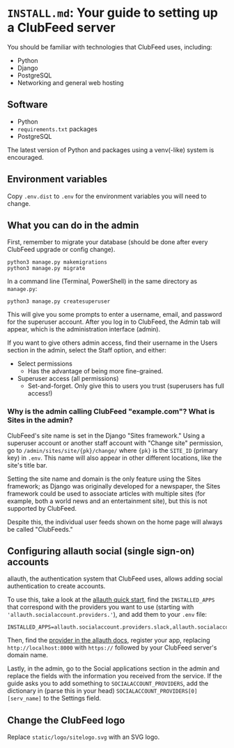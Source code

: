 # `INSTALL.md`: Your guide to setting up a ClubFeed server
You should be familiar with technologies that ClubFeed uses, including:
- Python
- Django
- PostgreSQL
- Networking and general web hosting

## Software
- Python
- `requirements.txt` packages
- PostgreSQL

The latest version of Python and packages using a venv(-like) system is encouraged.

## Environment variables
Copy `.env.dist` to `.env` for the environment variables you will need to change.

## What you can do in the admin
First, remember to migrate your database (should be done after every ClubFeed upgrade or config change).

```shell
python3 manage.py makemigrations
python3 manage.py migrate
```

In a command line (Terminal, PowerShell) in the same directory as `manage.py`:

```shell
python3 manage.py createsuperuser
```

This will give you some prompts to enter a username, email, and password for the superuser account.
After you log in to ClubFeed, the Admin tab will appear, which is the administration interface (admin).

If you want to give others admin access, find their username in the Users section in the admin,
select the Staff option, and either:
- Select permissions
  - Has the advantage of being more fine-grained.
- Superuser access (all permissions)
  - Set-and-forget. Only give this to users you trust (superusers has full access!)

### Why is the admin calling ClubFeed "example.com"? What is Sites in the admin?
ClubFeed's site name is set in the Django "Sites framework."
Using a superuser account or another staff account with "Change site" permission, go to `/admin/sites/site/{pk}/change/`
where `{pk}` is the `SITE_ID` (primary key) in `.env`.
This name will also appear in other different locations, like the site's title bar.

Setting the site name and domain is the only feature using the Sites framework;
as Django was originally developed for a newspaper, the Sites framework could be used to associate articles with
multiple sites (for example, both a world news and an entertainment site), but this is not supported by ClubFeed.

Despite this, the individual user feeds shown on the home page will always be called "ClubFeeds."

## Configuring allauth social (single sign-on) accounts
allauth, the authentication system that ClubFeed uses, allows adding social authentication to create accounts.

To use this, take a look at the [allauth quick start](https://docs.allauth.org/en/latest/installation/quickstart.html),
find the `INSTALLED_APPS` that correspond with the providers you want to use
(starting with `'allauth.socialaccount.providers.'`), and add them to your `.env` file:

```dotenv
INSTALLED_APPS=allauth.socialaccount.providers.slack,allauth.socialaccount.providers.atlassian
```

Then, find the [provider in the allauth docs](https://docs.allauth.org/en/dev/socialaccount/providers/index.html),
register your app, replacing `http://localhost:8000` with `https://` followed by your ClubFeed server's domain name.

Lastly, in the admin, go to the Social applications section in the admin and replace the fields with the information you
received from the service.
If the guide asks you to add something to `SOCIALACCOUNT_PROVIDERS`, add the dictionary in (parse this in your head)
`SOCIALACCOUNT_PROVIDERS[0][serv_name]` to the Settings field.

## Change the ClubFeed logo
Replace `static/logo/sitelogo.svg` with an SVG logo.
